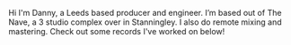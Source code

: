 Hi I'm Danny, a Leeds based producer and engineer. I’m based out of
The Nave, a 3 studio complex over in Stanningley. I also do remote mixing and mastering. Check out some records I've worked on below!
